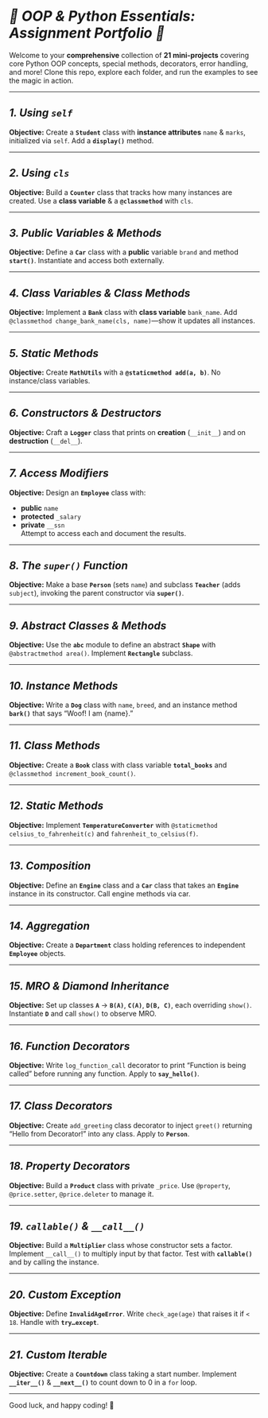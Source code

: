 # **_🚀 OOP & Python Essentials: Assignment Portfolio 🚀_**

Welcome to your **comprehensive** collection of **21 mini-projects** covering core Python OOP concepts, special methods, decorators, error handling, and more! Clone this repo, explore each folder, and run the examples to see the magic in action.

---

## **_1. Using `self`_**  
**Objective:** Create a **`Student`** class with **instance attributes** `name` & `marks`, initialized via `self`. Add a **`display()`** method.

---

## **_2. Using `cls`_**  
**Objective:** Build a **`Counter`** class that tracks how many instances are created. Use a **class variable** & a **`@classmethod`** with `cls`.

---

## **_3. Public Variables & Methods_**  
**Objective:** Define a **`Car`** class with a **public** variable `brand` and method **`start()`**. Instantiate and access both externally.

---

## **_4. Class Variables & Class Methods_**  
**Objective:** Implement a **`Bank`** class with **class variable** `bank_name`. Add `@classmethod change_bank_name(cls, name)`—show it updates all instances.

---

## **_5. Static Methods_**  
**Objective:** Create **`MathUtils`** with a **`@staticmethod add(a, b)`**. No instance/class variables.

---

## **_6. Constructors & Destructors_**  
**Objective:** Craft a **`Logger`** class that prints on **creation** (`__init__`) and on **destruction** (`__del__`).

---

## **_7. Access Modifiers_**  
**Objective:** Design an **`Employee`** class with:  
- **public** `name`  
- **protected** `_salary`  
- **private** `__ssn`  
Attempt to access each and document the results.

---

## **_8. The `super()` Function_**  
**Objective:** Make a base **`Person`** (sets `name`) and subclass **`Teacher`** (adds `subject`), invoking the parent constructor via **`super()`**.

---

## **_9. Abstract Classes & Methods_**  
**Objective:** Use the **`abc`** module to define an abstract **`Shape`** with `@abstractmethod area()`. Implement **`Rectangle`** subclass.

---

## **_10. Instance Methods_**  
**Objective:** Write a **`Dog`** class with `name`, `breed`, and an instance method **`bark()`** that says “Woof! I am {name}.”

---

## **_11. Class Methods_**  
**Objective:** Create a **`Book`** class with class variable **`total_books`** and `@classmethod increment_book_count()`.

---

## **_12. Static Methods_**  
**Objective:** Implement **`TemperatureConverter`** with `@staticmethod celsius_to_fahrenheit(c)` and `fahrenheit_to_celsius(f)`.

---

## **_13. Composition_**  
**Objective:** Define an **`Engine`** class and a **`Car`** class that takes an **`Engine`** instance in its constructor. Call engine methods via car.

---

## **_14. Aggregation_**  
**Objective:** Create a **`Department`** class holding references to independent **`Employee`** objects.

---

## **_15. MRO & Diamond Inheritance_**  
**Objective:** Set up classes **`A`** → **`B(A)`**, **`C(A)`**, **`D(B, C)`**, each overriding `show()`. Instantiate **`D`** and call `show()` to observe MRO.

---

## **_16. Function Decorators_**  
**Objective:** Write `log_function_call` decorator to print “Function is being called” before running any function. Apply to **`say_hello()`**.

---

## **_17. Class Decorators_**  
**Objective:** Create `add_greeting` class decorator to inject `greet()` returning “Hello from Decorator!” into any class. Apply to **`Person`**.

---

## **_18. Property Decorators_**  
**Objective:** Build a **`Product`** class with private `_price`. Use `@property`, `@price.setter`, `@price.deleter` to manage it.

---

## **_19. `callable()` & `__call__()`_**  
**Objective:** Build a **`Multiplier`** class whose constructor sets a factor. Implement `__call__()` to multiply input by that factor. Test with **`callable()`** and by calling the instance.

---

## **_20. Custom Exception_**  
**Objective:** Define **`InvalidAgeError`**. Write `check_age(age)` that raises it if `< 18`. Handle with **`try…except`**.

---

## **_21. Custom Iterable_**  
**Objective:** Create a **`Countdown`** class taking a start number. Implement **`__iter__()`** & **`__next__()`** to count down to 0 in a `for` loop.

---

Good luck, and happy coding! 🎉  
